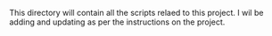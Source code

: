 This directory will contain all the scripts relaed to this project.
I wil be adding and updating as per the instructions on the project.